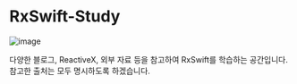 # RxSwift-Study

![image](https://user-images.githubusercontent.com/33486820/66371032-1754fa00-e9dd-11e9-8da2-a4943ae1d1a5.png)

다양한 블로그, ReactiveX, 외부 자료 등을 참고하여 RxSwift를 학습하는 공간입니다.
참고한 출처는 모두 명시하도록 하겠습니다.
